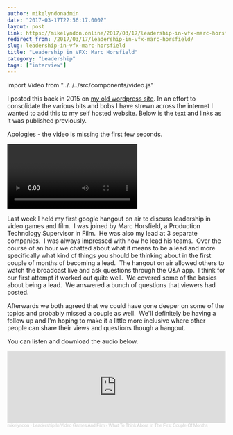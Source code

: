 ```yaml
---
author: mikelyndonadmin
date: "2017-03-17T22:56:17.000Z"
layout: post
link: https://mikelyndon.online/2017/03/17/leadership-in-vfx-marc-horsfield/
redirect_from: /2017/03/17/leadership-in-vfx-marc-horsfield/
slug: leadership-in-vfx-marc-horsfield
title: "Leadership in VFX: Marc Horsfield"
category: "Leadership"
tags: ["interview"]
---
```


import Video from "../../../src/components/video.js"

I posted this back in 2015 on [my old wordpress site](https://simulatedaffect.wordpress.com/2015/12/14/leadership-in-video-games-and-film-our-first-hangout/). In an effort to consolidate the various bits and bobs I have strewn across the internet I wanted to add this to my self hosted website. Below is the text and links as it was published previously.

Apologies - the video is missing the first few seconds.

<Video
  videoSrcURL="https://www.youtube-nocookie.com/embed/vzX84EF_Yn4?rel=0"
  videoTitle="Leadership in Video Games and Film Computer Graphics"
/>

Last week I held my first google hangout on air to discuss leadership in video games and film.  I was joined by Marc Horsfield, a Production Technology Supervisor in Film.  He was also my lead at 3 separate companies.  I was always impressed with how he lead his teams.  Over the course of an hour we chatted about what it means to be a lead and more specifically what kind of things you should be thinking about in the first couple of months of becoming a lead.  The hangout on air allowed others to watch the broadcast live and ask questions through the Q&A app.  I think for our first attempt it worked out quite well.  We covered some of the basics about being a lead.  We answered a bunch of questions that viewers had posted.

Afterwards we both agreed that we could have gone deeper on some of the topics and probably missed a couple as well.  We'll definitely be having a follow up and I'm hoping to make it a little more inclusive where other people can share their views and questions though a hangout.

You can listen and download the audio below.

<iframe width="100%" height="166" scrolling="no" frameborder="no" allow="autoplay" src="https://w.soundcloud.com/player/?url=https%3A//api.soundcloud.com/tracks/237435530&color=%238c9ca4&auto_play=false&hide_related=false&show_comments=true&show_user=true&show_reposts=false&show_teaser=true"></iframe><div style="font-size: 10px; color: #cccccc;line-break: anywhere;word-break: normal;overflow: hidden;white-space: nowrap;text-overflow: ellipsis; font-family: Interstate,Lucida Grande,Lucida Sans Unicode,Lucida Sans,Garuda,Verdana,Tahoma,sans-serif;font-weight: 100;"><a href="https://soundcloud.com/mikelyndon" title="mikelyndon" target="_blank" style="color: #cccccc; text-decoration: none;">mikelyndon</a> · <a href="https://soundcloud.com/mikelyndon/leadership-in-video-games-and-film-what-to-think-about-in-the-first-couple-of-months" title="Leadership In Video Games And Film - What To Think About In The First Couple Of Months" target="_blank" style="color: #cccccc; text-decoration: none;">Leadership In Video Games And Film - What To Think About In The First Couple Of Months</a></div>
